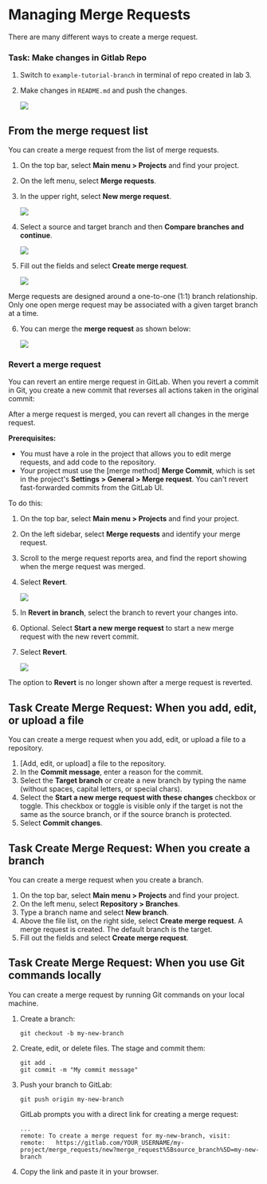 # Managing Merge Requests

There are many different ways to create a merge request.


### Task: Make changes in Gitlab Repo

1. Switch to `example-tutorial-branch` in terminal of repo created in lab 3.
2.  Make changes in `README.md` and push the changes.

    ![](./images/5.jpg)

## From the merge request list

You can create a merge request from the list of merge requests.

1.  On the top bar, select **Main menu \> Projects** and find your
    project.
2.  On the left menu, select **Merge requests**.
3.  In the upper right, select **New merge request**.

    ![](./images/6.jpg)

4.  Select a source and target branch and then **Compare branches and continue**.

    ![](./images/7.jpg)

5.  Fill out the fields and select **Create merge request**.

    ![](./images/8.jpg)

Merge requests are designed around a one-to-one (1:1) branch
relationship. Only one open merge request may be associated with a given
target branch at a time.

6. You can merge the **merge request** as shown below:

    ![](./images/9.jpg)


### Revert a merge request

You can revert an entire merge request in GitLab.
When you revert a commit in Git, you create a new commit that reverses
all actions taken in the original commit:


After a merge request is merged, you can revert all changes in the merge
request.

**Prerequisites:**

-   You must have a role in the project that allows you to edit merge
    requests, and add code to the repository.
-   Your project must use the [merge method]
    **Merge Commit**, which is set in the project's **Settings \>
    General \> Merge request**. You can't revert fast-forwarded commits
    from the GitLab UI.

To do this:

1.  On the top bar, select **Main menu \> Projects** and find your
    project.
2.  On the left sidebar, select **Merge requests** and identify your
    merge request.
3.  Scroll to the merge request reports area, and find the report
    showing when the merge request was merged.
4.  Select **Revert**.

    ![](./images/10.jpg)

5.  In **Revert in branch**, select the branch to revert your changes
    into.
6.  Optional. Select **Start a new merge request** to start a new merge
    request with the new revert commit.
7.  Select **Revert**.

    ![](./images/11.jpg)

The option to **Revert** is no longer shown after a merge request is
reverted.


## Task Create Merge Request: When you add, edit, or upload a file

You can create a merge request when you add, edit, or upload a file to a
repository.

1.  [Add, edit, or upload] a file to the repository.
2.  In the **Commit message**, enter a reason for the commit.
3.  Select the **Target branch** or create a new branch by typing the
    name (without spaces, capital letters, or special chars).
4.  Select the **Start a new merge request with these changes** checkbox
    or toggle. This checkbox or toggle is visible only if the target is
    not the same as the source branch, or if the source branch is
    protected.
5.  Select **Commit changes**.

## Task Create Merge Request: When you create a branch

You can create a merge request when you create a branch.

1.  On the top bar, select **Main menu \> Projects** and find your
    project.
2.  On the left menu, select **Repository \> Branches**.
3.  Type a branch name and select **New branch**.
4.  Above the file list, on the right side, select **Create merge
    request**. A merge request is created. The default branch is the
    target.
5.  Fill out the fields and select **Create merge request**.

## Task Create Merge Request: When you use Git commands locally

You can create a merge request by running Git commands on your local
machine.

1.  Create a branch:

    ``` 
    git checkout -b my-new-branch
    ```
    
    

2.  Create, edit, or delete files. The stage and commit them:

    ``` 
    git add .
    git commit -m "My commit message"
    ```
    
    

3.  Push your branch to GitLab:

    ``` 
    git push origin my-new-branch
    ```
    
    

    GitLab prompts you with a direct link for creating a merge request:

    
    
    ```
    ...
    remote: To create a merge request for my-new-branch, visit:
    remote:   https://gitlab.com/YOUR_USERNAME/my-project/merge_requests/new?merge_request%5Bsource_branch%5D=my-new-branch
    ```
    
    
4.  Copy the link and paste it in your browser.

